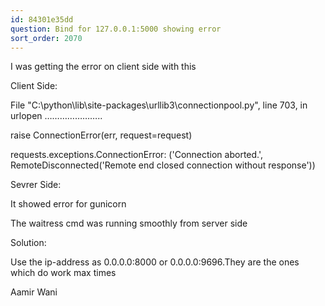 ```yaml
---
id: 84301e35dd
question: Bind for 127.0.0.1:5000 showing error
sort_order: 2070
---
```


I was getting the error on client side with this

Client Side:

File "C:\python\lib\site-packages\urllib3\connectionpool.py", line 703, in urlopen …………………..

raise ConnectionError(err, request=request)

requests.exceptions.ConnectionError: ('Connection aborted.', RemoteDisconnected('Remote end closed connection without response'))

Sevrer Side:

It showed error for gunicorn

The waitress  cmd was running smoothly from server side

Solution:

Use the ip-address as 0.0.0.0:8000 or 0.0.0.0:9696.They are the ones which do work max times

Aamir Wani

